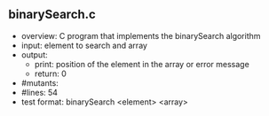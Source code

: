 ## binarySearch.c
 - overview: C program that implements the binarySearch algorithm
 - input: element to search and array
 - output: 
     - print: position of the element in the array or error message
     - return: 0
 - #mutants: 
 - #lines: 54
 - test format: binarySearch \<element\> \<array\> 
